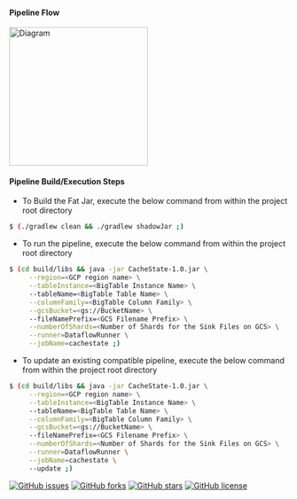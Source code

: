 #### Pipeline Flow
<a href="url"><img src="../../assets/cache_state_externally.png" alt="Diagram" width="250x" ></a>

#### Pipeline Build/Execution Steps

-  To Build the Fat Jar, execute the below command from within the project root directory
```bash
$ (./gradlew clean && ./gradlew shadowJar ;)
```

- To run the pipeline, execute the below command from within the project root directory

```bash
$ (cd build/libs && java -jar CacheState-1.0.jar \
     --region=<GCP region name> \
     --tableInstance=<BigTable Instance Name> \ 
     --tableName=<BigTable Table Name> \
     --columnFamily=<BigTable Column Family> \
     --gcsBucket=<gs://BucketName> \ 
     --fileNamePrefix=<GCS Filename Prefix> \
     --numberOfShards=<Number of Shards for the Sink Files on GCS> \
     --runner=DataflowRunner \
     --jobName=cachestate ;)
```

- To update an existing compatible pipeline, execute the below command from within the project root directory

```bash
$ (cd build/libs && java -jar CacheState-1.0.jar \
     --region=<GCP region name> \
     --tableInstance=<BigTable Instance Name> \ 
     --tableName=<BigTable Table Name> \
     --columnFamily=<BigTable Column Family> \
     --gcsBucket=<gs://BucketName> \ 
     --fileNamePrefix=<GCS Filename Prefix> \
     --numberOfShards=<Number of Shards for the Sink Files on GCS> \
     --runner=DataflowRunner \
     --jobName=cachestate \ 
     --update ;)
```



[![GitHub issues](https://img.shields.io/github/issues/pupamanyu/beam-pipelines?style=plastic)](https://github.com/pupamanyu/beam-pipelines/issues)
[![GitHub forks](https://img.shields.io/github/forks/pupamanyu/beam-pipelines?style=plastic)](https://github.com/pupamanyu/beam-pipelines/network)
[![GitHub stars](https://img.shields.io/github/stars/pupamanyu/beam-pipelines?style=plastic)](https://github.com/pupamanyu/beam-pipelines/stargazers)
[![GitHub license](https://img.shields.io/github/license/pupamanyu/beam-pipelines?style=plastic)](https://github.com/pupamanyu/beam-pipelines/blob/master/LICENSE)
